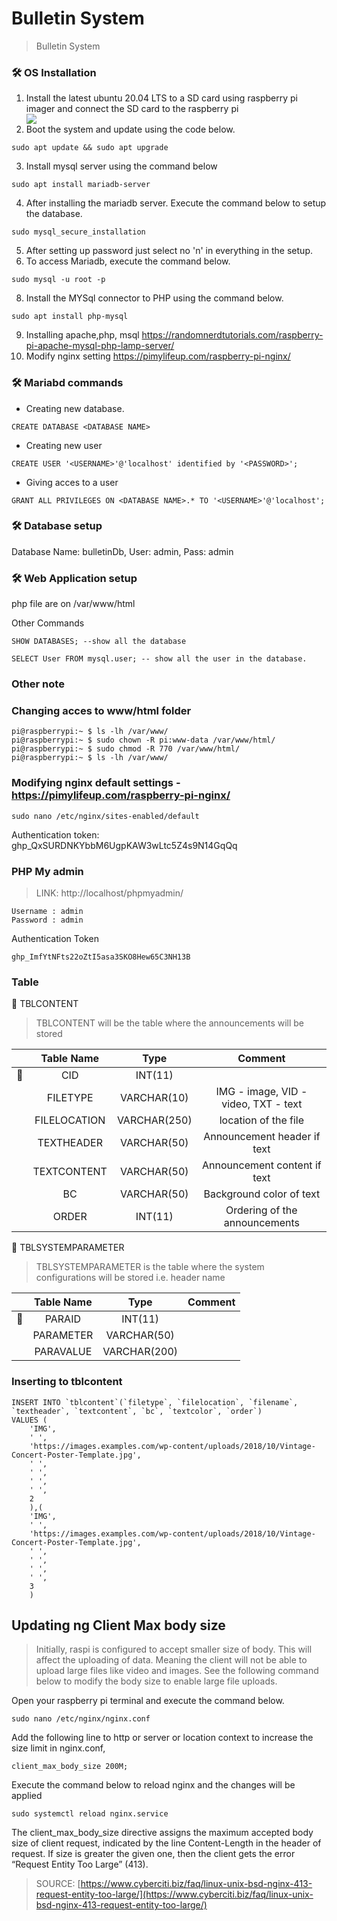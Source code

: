 # Bulletin System
>Bulletin System

### :hammer_and_wrench: OS Installation
1. Install the latest ubuntu 20.04 LTS to a SD card using raspberry pi imager and connect the SD card to the raspberry pi
    <div>
      <img src='https://user-images.githubusercontent.com/77730490/195964670-a37b4e39-271e-4608-b31d-fdfc40e02273.png'/>
    </div>
2. Boot the system and update using the code below.
```
sudo apt update && sudo apt upgrade
```
3. Install mysql server using the command below
```
sudo apt install mariadb-server
```
4. After installing the mariadb server. Execute the command below to setup the database.
```
sudo mysql_secure_installation
```
5. After setting up password just select no 'n' in everything in the setup.
6. To access Mariadb, execute the command below.
```
sudo mysql -u root -p
```
8. Install the MYSql connector to PHP using the command below.
```
sudo apt install php-mysql
```
9. Installing apache,php, msql https://randomnerdtutorials.com/raspberry-pi-apache-mysql-php-lamp-server/
10. Modify nginx setting https://pimylifeup.com/raspberry-pi-nginx/

### :hammer_and_wrench: Mariabd commands
- Creating new database.
```
CREATE DATABASE <DATABASE NAME>
```
- Creating new user
```
CREATE USER '<USERNAME>'@'localhost' identified by '<PASSWORD>';
```
- Giving acces to a user
```
GRANT ALL PRIVILEGES ON <DATABASE NAME>.* TO '<USERNAME>'@'localhost';
```
### :hammer_and_wrench: Database setup
Database Name: bulletinDb,
User: admin,
Pass: admin
### :hammer_and_wrench: Web Application setup
php file are on /var/www/html


Other Commands
```
SHOW DATABASES; --show all the database

SELECT User FROM mysql.user; -- show all the user in the database.
```


### Other note
### Changing acces to www/html folder
```
pi@raspberrypi:~ $ ls -lh /var/www/
pi@raspberrypi:~ $ sudo chown -R pi:www-data /var/www/html/
pi@raspberrypi:~ $ sudo chmod -R 770 /var/www/html/
pi@raspberrypi:~ $ ls -lh /var/www/
```

### Modifying nginx default settings - https://pimylifeup.com/raspberry-pi-nginx/
```
sudo nano /etc/nginx/sites-enabled/default
```

Authentication token: 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


### PHP My admin
> LINK: http://localhost/phpmyadmin/
```
Username : admin 
Password : admin
```

Authentication Token
```
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
```


###  Table 
:construction: TBLCONTENT
>TBLCONTENT will be the table where the announcements will be stored


||Table Name|Type|Comment|
|:--:|:--:|:--:|:--:|
|:key:|CID|INT(11)||
||FILETYPE|VARCHAR(10)|IMG - image, VID - video, TXT - text|
||FILELOCATION|VARCHAR(250)|location of the file|
||TEXTHEADER|VARCHAR(50)|Announcement header if text|
||TEXTCONTENT|VARCHAR(50)|Announcement content if text|
||BC|VARCHAR(50)|Background color of text|
||ORDER|INT(11)|Ordering of the announcements|

:construction: TBLSYSTEMPARAMETER
>TBLSYSTEMPARAMETER is the table where the system configurations will be stored i.e. header name


||Table Name|Type|Comment|
|:--:|:--:|:--:|:--:|
|:key:|PARAID|INT(11)||
||PARAMETER|VARCHAR(50)||
||PARAVALUE|VARCHAR(200)||


### Inserting to tblcontent 
```
INSERT INTO `tblcontent`(`filetype`, `filelocation`, `filename`, `textheader`, `textcontent`, `bc`, `textcolor`, `order`) 
VALUES (
    'IMG',
    ' ',
    'https://images.examples.com/wp-content/uploads/2018/10/Vintage-Concert-Poster-Template.jpg',
    ' ',
    ' ',
    ' ',
    ' ',
    2
	),(
    'IMG',
    ' ',
    'https://images.examples.com/wp-content/uploads/2018/10/Vintage-Concert-Poster-Template.jpg',
    ' ',
    ' ',
    ' ',
    ' ',
    3
	)
```
## Updating ng Client Max body size
> Initially, raspi is configured to accept smaller size of body. This will affect the uploading of data. Meaning the client will not be able to upload large files like video and images. See the following command below to modify the body size to enable large file uploads.


Open your raspberry pi terminal and execute the command below.
```
sudo nano /etc/nginx/nginx.conf
```


Add the following line to http or server or location context to increase the size limit in nginx.conf,
```
client_max_body_size 200M;
```

Execute the command below to reload nginx and the changes will be applied
```
sudo systemctl reload nginx.service
```

The client_max_body_size directive assigns the maximum accepted body size of client request, indicated by the line Content-Length in the header of request. If size is greater the given one, then the client gets the error “Request Entity Too Large” (413).


>SOURCE: [https://www.cyberciti.biz/faq/linux-unix-bsd-nginx-413-request-entity-too-large/](https://www.cyberciti.biz/faq/linux-unix-bsd-nginx-413-request-entity-too-large/)





